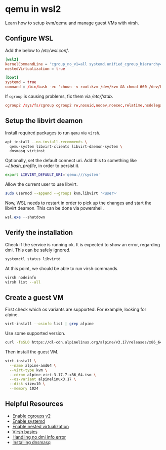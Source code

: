 # qemu in wsl2

Learn how to setup kvm/qemu and manage guest VMs with virsh.

## Configure WSL

Add the below to */etc/wsl.conf*.

```toml
[wsl2]
kernelCommandLine = "cgroup_no_v1=all systemd.unified_cgroup_hierarchy=1"
nestedVirtualization = true

[boot]
systemd = true
command = /bin/bash -ec "chown -v root:kvm /dev/kvm && chmod 660 /dev/kvm"
```

If `cgroup` is causing problems, fix them via */etc/fstab*.

```toml
cgroup2 /sys/fs/cgroup cgroup2 rw,nosuid,nodev,noexec,relatime,nsdelegate 0 0
```

## Setup the libvirt deamon

Install required packages to run `qemu` via `virsh`.

```bash
apt install --no-install-recommends \
  qemu-system libvirt-clients libvirt-daemon-system \
  dnsmasq virtinst
```

Optionally, set the default connect uri. Add this to something like
*~/.bash_profile*, in order to persist it.

```bash
export LIBVIRT_DEFAULT_URI='qemu:///system'
```

Allow the current user to use libvirt.

```bash
sudo usermod --append --groups kvm,libvirt '<user>'
```

Now, WSL needs to restart in order to pick up the changes and start
the libvirt deamon. This can be done via powershell.

```powershell
wsl.exe --shutdown
```

## Verify the installation

Check if the service is running ok. It is expected to show an error, regarding
dmi. This can be safely ignored.

```bash
systemctl status libvirtd
```

At this point, we should be able to run virsh commands.

```bash
virsh nodeinfo
virsh list --all
```

## Create a guest VM

First check which os variants are supported. For example, looking for alpine.

```bash
virt-install --osinfo list | grep alpine
```

Use some supported version.

```bash
curl -fsSLO https://dl-cdn.alpinelinux.org/alpine/v3.17/releases/x86_64/alpine-virt-3.17.7-x86_64.iso
```

Then install the guest VM.

```bash
virt-install \
  --name alpine-amd64 \
  --virt-type kvm \
  --cdrom alpine-virt-3.17.7-x86_64.iso \
  --os-variant alpinelinux3.17 \
  --disk size=10 \
  --memory 1024
```

## Helpful Resources

- [Enable cgroups v2](https://github.com/microsoft/WSL/issues/10894#issuecomment-1848729014)
- [Enable systemd](https://devblogs.microsoft.com/commandline/systemd-support-is-now-available-in-wsl/)
- [Enable nested virtualization](https://serverfault.com/a/1115773)
- [Virsh basics](https://wiki.debian.org/KVM)
- [Handling no dmi info error](https://github.com/microsoft/WSL/issues/10894#issuecomment-1848729014)
- [Installing dnsmasq](https://wiki.debian.org/dnsmasq)

